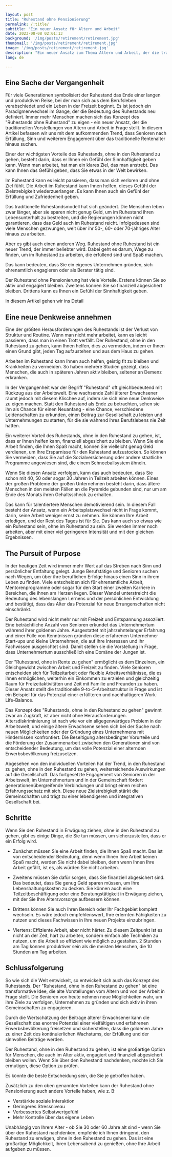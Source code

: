 ```yaml
---

layout: post 
title: "Ruhestand ohne Pensionierung"    
permalink: /:title/ 
subtitle: "Ein neuer Ansatz für Altern und Arbeit"
date: 2023-08-08 02:01:13 
background: '/img/posts/retirement/retirement.jpg'
thumbnail: '/img/posts/retirement/retirement.jpg'
image: '/img/posts/retirement/retirement.jpg'
description: "Ein neuer Ansatz zum Thema Altern und Arbeit, der die traditionellen Vorstellungen vom Ruhestand in Frage stellt."
lang: de

---
```



## Eine Sache der Vergangenheit

Für viele Generationen symbolisiert der Ruhestand das Ende einer langen und produktiven Reise, bei der man sich aus dem Berufsleben verabschiedet und ein Leben in der Freizeit beginnt. Es ist jedoch ein Paradigmenwechsel im Gange, der die Bedeutung des Ruhestands neu definiert. Immer mehr Menschen machen sich das Konzept des "Ruhestands ohne Ruhestand" zu eigen - ein neuer Ansatz, der die traditionellen Vorstellungen von Altern und Arbeit in Frage stellt. In diesem Artikel befassen wir uns mit dem aufkommenden Trend, dass Senioren nach Erfüllung, Sinn und weiterem Engagement über das traditionelle Rentenalter hinaus suchen.

Einer der wichtigsten Vorteile des Ruhestands, ohne in den Ruhestand zu gehen, besteht darin, dass er Ihnen ein Gefühl der Sinnhaftigkeit geben kann. Wenn man arbeitet, hat man ein klares Ziel, das man anstrebt. Das kann Ihnen das Gefühl geben, dass Sie etwas in der Welt bewirken.

Im Ruhestand kann es leicht passieren, dass man sich verloren und ohne Ziel fühlt. Die Arbeit im Ruhestand kann Ihnen helfen, dieses Gefühl der Zielstrebigkeit wiederzuerlangen. Es kann Ihnen auch ein Gefühl der Erfüllung und Zufriedenheit geben.

Das traditionelle Ruhestandsmodell hat sich geändert. Die Menschen leben zwar länger, aber sie sparen nicht genug Geld, um im Ruhestand ihren Lebensunterhalt zu bestreiten, und die Regierungen können nicht garantieren, dass das Geld auch im Ruhestand reicht. Infolgedessen sind viele Menschen gezwungen, weit über ihr 50-, 60- oder 70-jähriges Alter hinaus zu arbeiten.

Aber es gibt auch einen anderen Weg. Ruhestand ohne Ruhestand ist ein neuer Trend, der immer beliebter wird. Dabei geht es darum, Wege zu finden, um im Ruhestand zu arbeiten, die erfüllend sind und Spaß machen.

Das kann bedeuten, dass Sie ein eigenes Unternehmen gründen, sich ehrenamtlich engagieren oder als Berater tätig sind.

Der Ruhestand ohne Pensionierung hat viele Vorteile. Erstens können Sie so aktiv und engagiert bleiben. Zweitens können Sie so finanziell abgesichert bleiben. Drittens kann es Ihnen ein Gefühl der Sinnhaftigkeit geben.

In diesem Artikel gehen wir ins Detail

## Eine neue Denkweise annehmen

Eine der größten Herausforderungen des Ruhestands ist der Verlust von Struktur und Routine. Wenn man nicht mehr arbeitet, kann es leicht passieren, dass man in einen Trott verfällt. Der Ruhestand, ohne in den Ruhestand zu gehen, kann Ihnen helfen, dies zu vermeiden, indem er Ihnen einen Grund gibt, jeden Tag aufzustehen und aus dem Haus zu gehen.

Arbeiten im Ruhestand kann Ihnen auch helfen, geistig fit zu bleiben und Krankheiten zu vermeiden. So haben mehrere Studien gezeigt, dass Menschen, die auch in späteren Jahren aktiv bleiben, seltener an Demenz erkranken.

In der Vergangenheit war der Begriff "Ruhestand" oft gleichbedeutend mit Rückzug aus der Arbeitswelt. Eine wachsende Zahl älterer Erwachsener räumt jedoch mit diesem Klischee auf, indem sie sich eine neue Denkweise zu eigen machen. Statt den Ruhestand als Ende zu betrachten, sehen sie ihn als Chance für einen Neuanfang - eine Chance, verschiedene Leidenschaften zu erkunden, einen Beitrag zur Gesellschaft zu leisten und Unternehmungen zu starten, für die sie während ihres Berufslebens nie Zeit hatten.

Ein weiterer Vorteil des Ruhestands, ohne in den Ruhestand zu gehen, ist, dass er Ihnen helfen kann, finanziell abgesichert zu bleiben. Wenn Sie eine Arbeit finden, die Ihnen Spaß macht, können Sie vielleicht genug Geld verdienen, um Ihre Ersparnisse für den Ruhestand aufzustocken. So können Sie vermeiden, dass Sie auf die Sozialversicherung oder andere staatliche Programme angewiesen sind, die einem Schneeballsystem ähneln.

Wenn Sie diesen Ansatz verfolgen, kann das auch bedeuten, dass Sie schon mit 40, 50 oder sogar 30 Jahren in Teilzeit arbeiten können. Eines der großen Probleme der großen Unternehmen besteht darin, dass ältere Menschen in den meisten Fällen an die Pyramide gebunden sind, nur um am Ende des Monats ihren Gehaltsscheck zu erhalten.

Das kann für talentiertere Menschen demotivierend sein. In diesem Fall besteht der Ansatz, wenn ein Arbeitsplatzwechsel nicht in Frage kommt, darin, seine Arbeit weniger ernst zu nehmen. Sie können Ihre Arbeit erledigen, und der Rest des Tages ist für Sie. Das kann auch so etwas wie ein Ruhestand sein, ohne im Ruhestand zu sein. Sie werden immer noch arbeiten, aber mit einer viel geringeren Intensität und mit den gleichen Ergebnissen.

## The Pursuit of Purpose

In der heutigen Zeit wird immer mehr Wert auf das Streben nach Sinn und persönlicher Entfaltung gelegt. Junge Berufstätige und Senioren suchen nach Wegen, um über ihre beruflichen Erfolge hinaus einen Sinn in ihrem Leben zu finden. Viele entscheiden sich für ehrenamtliche Arbeit, Mentorenprogramme oder sogar für den Start einer zweiten Karriere in Bereichen, die ihnen am Herzen liegen. Dieser Wandel unterstreicht die Bedeutung des lebenslangen Lernens und der persönlichen Entwicklung und bestätigt, dass das Alter das Potenzial für neue Errungenschaften nicht einschränkt.

Der Ruhestand wird nicht mehr nur mit Freizeit und Entspannung assoziiert. Eine beträchtliche Anzahl von Senioren erkundet das Unternehmertum während ihrer goldenen Jahre. Ausgestattet mit jahrzehntelanger Erfahrung und einer Fülle von Kenntnissen gründen diese erfahrenen Unternehmer Start-ups und kleine Unternehmen, die auf ihre Interessen und ihr Fachwissen ausgerichtet sind. Damit stellen sie die Vorstellung in Frage, dass Unternehmertum ausschließlich eine Domäne der Jungen ist.

Der "Ruhestand, ohne in Rente zu gehen" ermöglicht es dem Einzelnen, ein Gleichgewicht zwischen Arbeit und Freizeit zu finden. Viele Senioren entscheiden sich für Teilzeitarbeit oder flexible Arbeitsverhältnisse, die es ihnen ermöglichen, weiterhin ein Einkommen zu erzielen und gleichzeitig Raum für Freizeitaktivitäten und Zeit mit Familie und Freunden zu haben. Dieser Ansatz stellt die traditionelle 9-to-5-Arbeitsstruktur in Frage und ist ein Beispiel für das Potenzial einer erfüllteren und nachhaltigeren Work-Life-Balance.

Das Konzept des "Ruhestands, ohne in den Ruhestand zu gehen" gewinnt zwar an Zugkraft, ist aber nicht ohne Herausforderungen. Altersdiskriminierung ist nach wie vor ein allgegenwärtiges Problem in der Arbeitswelt, und einige ältere Erwachsene sehen sich bei der Suche nach neuen Möglichkeiten oder der Gründung eines Unternehmens mit Hindernissen konfrontiert. Die Beseitigung altersbedingter Vorurteile und die Förderung der Zusammenarbeit zwischen den Generationen sind von entscheidender Bedeutung, um das volle Potenzial einer alternden Erwerbsbevölkerung freizusetzen.

Abgesehen von den individuellen Vorteilen hat der Trend, in den Ruhestand zu gehen, ohne in den Ruhestand zu gehen, weiterreichende Auswirkungen auf die Gesellschaft. Das fortgesetzte Engagement von Senioren in der Arbeitswelt, im Unternehmertum und in der Gemeinschaft fördert generationenübergreifende Verbindungen und bringt einen reichen Erfahrungsschatz mit sich. Diese neue Zielstrebigkeit stärkt die Gemeinschaften und trägt zu einer lebendigeren und integrativen Gesellschaft bei.

## Schritte

Wenn Sie den Ruhestand in Erwägung ziehen, ohne in den Ruhestand zu gehen, gibt es einige Dinge, die Sie tun müssen, um sicherzustellen, dass er ein Erfolg wird.

- Zunächst müssen Sie eine Arbeit finden, die Ihnen Spaß macht. Das ist von entscheidender Bedeutung, denn wenn Ihnen Ihre Arbeit keinen Spaß macht, werden Sie nicht dabei bleiben, denn wenn Ihnen Ihre Arbeit gefällt, ist es, als würden Sie nicht arbeiten.

- Zweitens müssen Sie dafür sorgen, dass Sie finanziell abgesichert sind. Das bedeutet, dass Sie genug Geld sparen müssen, um Ihre Lebenshaltungskosten zu decken. Sie können auch eine Teilzeitbeschäftigung oder eine Beratungstätigkeit in Erwägung ziehen, mit der Sie Ihre Altersvorsorge aufbessern können.

- Drittens können Sie auch Ihren Bereich oder Ihr Fachgebiet komplett wechseln. Es wäre jedoch empfehlenswert, Ihre erlernten Fähigkeiten zu nutzen und dieses Fachwissen in Ihre neuen Projekte einzubringen.

- Viertens: Effiziente Arbeit, aber nicht härter. Zu diesem Zeitpunkt ist es nicht an der Zeit, hart zu arbeiten, sondern einfach alle Techniken zu nutzen, um die Arbeit so effizient wie möglich zu gestalten. 2 Stunden am Tag können produktiver sein als die meisten Menschen, die 10 Stunden am Tag arbeiten.

## Schlussfolgerung

So wie sich die Welt entwickelt, so entwickelt sich auch das Konzept des Ruhestands. Der "Ruhestand, ohne in den Ruhestand zu gehen" ist eine transformative Idee, die alte Vorstellungen vom Altern und von der Arbeit in Frage stellt. Die Senioren von heute nehmen neue Möglichkeiten wahr, um ihre Ziele zu verfolgen, Unternehmen zu gründen und sich aktiv in ihren Gemeinschaften zu engagieren.

Durch die Wertschätzung der Beiträge älterer Erwachsener kann die Gesellschaft das enorme Potenzial einer vielfältigen und erfahrenen Erwerbsbevölkerung freisetzen und sicherstellen, dass die goldenen Jahre zu einer Zeit des kontinuierlichen Wachstums, der Erfüllung und der sinnvollen Beiträge werden.

Der Ruhestand, ohne in den Ruhestand zu gehen, ist eine großartige Option für Menschen, die auch im Alter aktiv, engagiert und finanziell abgesichert bleiben wollen. Wenn Sie über den Ruhestand nachdenken, möchte ich Sie ermutigen, diese Option zu prüfen.

Es könnte die beste Entscheidung sein, die Sie je getroffen haben.

Zusätzlich zu den oben genannten Vorteilen kann der Ruhestand ohne Pensionierung auch andere Vorteile haben, wie z. B:

- Verstärkte soziale Interaktion
- Geringeres Stressniveau
- Verbessertes Selbstwertgefühl
- Mehr Kontrolle über das eigene Leben

Unabhängig von Ihrem Alter - ob Sie 30 oder 60 Jahre alt sind - wenn Sie über den Ruhestand nachdenken, empfehle ich Ihnen dringend, den Ruhestand zu erwägen, ohne in den Ruhestand zu gehen. Das ist eine großartige Möglichkeit, Ihren Lebensabend zu genießen, ohne Ihre Arbeit aufgeben zu müssen.